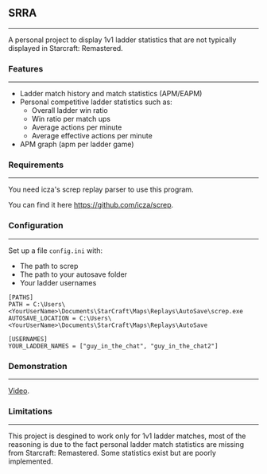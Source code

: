 
## SRRA
___
A personal project to display 1v1 ladder statistics that are not typically displayed in Starcraft: Remastered.

### Features
---
- Ladder match history and match statistics (APM/EAPM)
- Personal competitive ladder statistics such as:
  - Overall ladder win ratio
  - Win ratio per match ups 
  - Average actions per minute
  - Average effective actions per minute
- APM graph (apm per ladder game)

### Requirements
---
You need icza's screp replay parser to use this program.

You can find it here https://github.com/icza/screp.
### Configuration
---
Set up a file `config.ini` with:
- The path to screp
- The path to your autosave folder
- Your ladder usernames
```
[PATHS]
PATH = C:\Users\<YourUserName>\Documents\StarCraft\Maps\Replays\AutoSave\screp.exe
AUTOSAVE_LOCATION = C:\Users\<YourUserName>\Documents\StarCraft\Maps\Replays\AutoSave

[USERNAMES]
YOUR_LADDER_NAMES = ["guy_in_the_chat", "guy_in_the_chat2"]
```

### Demonstration
---
[Video](https://drive.google.com/file/d/1pUE9jZYeYYBwP7FSofkpvysc0jAkOZHg/view?usp=sharing).


### Limitations
---
This project is desgined to work only for 1v1 ladder matches, most of the reasoning is due to the fact
personal ladder match statistics are missing from Starcraft: Remastered.
Some statistics exist but are poorly implemented.